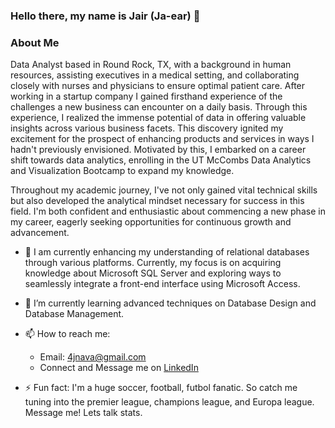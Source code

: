 ### Hello there, my name is Jair (Ja-ear) 👋

### About Me
Data Analyst based in Round Rock, TX, with a background in human resources, assisting executives in a medical setting, and collaborating closely with nurses and physicians to ensure optimal patient care. After working in a startup company I gained firsthand experience of the challenges a new business can encounter on a daily basis. Through this experience, I realized the immense potential of data in offering valuable insights across various business facets. This discovery ignited my excitement for the prospect of enhancing products and services in ways I hadn't previously envisioned. Motivated by this, I embarked on a career shift towards data analytics, enrolling in the UT McCombs Data Analytics and Visualization Bootcamp to expand my knowledge.

Throughout my academic journey, I've not only gained vital technical skills but also developed the analytical mindset necessary for success in this field. I'm both confident and enthusiastic about commencing a new phase in my career, eagerly seeking opportunities for continuous growth and advancement.

- 🔭 I am currently enhancing my understanding of relational databases through various platforms. Currently, my focus is on acquiring knowledge about Microsoft SQL Server and exploring ways to seamlessly integrate a front-end interface using Microsoft Access.

- 🌱 I’m currently learning advanced techniques on Database Design and Database Management.
  
-  📫 How to reach me:
    - Email: [4jnava@gmail.com](4jnava@gmail.com)
    - Connect and Message me on [LinkedIn](https://www.linkedin.com/in/jairn/)

- ⚡ Fun fact: I'm a huge soccer, football, futbol fanatic. So catch me tuning into the premier league, champions league, and Europa league. Message me! Lets talk stats. 
  

<!--
**Jaynav04/Jaynav04** is a ✨ _special_ ✨ repository because its `README.md` (this file) appears on your GitHub profile.

Here are some ideas to get you started:



- 👯 I’m looking to collaborate on ...

- 💬 Ask me about ...

- 😄 Pronouns: ...

-->
